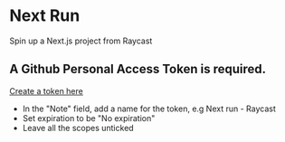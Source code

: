# Next Run

Spin up a Next.js project from Raycast

## A Github Personal Access Token is required.

[Create a token here](https://github.com/settings/tokens/new)

- In the "Note" field, add a name for the token, e.g Next run - Raycast
- Set expiration to be "No expiration"
- Leave all the scopes unticked